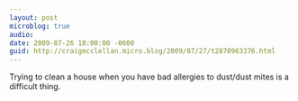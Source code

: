```yaml
---
layout: post
microblog: true
audio: 
date: 2009-07-26 18:00:00 -0600
guid: http://craigmcclellan.micro.blog/2009/07/27/t2870963376.html
---
```

Trying to clean a house when you have bad allergies to dust/dust mites is a difficult thing.
